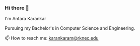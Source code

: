 ### Hi there 👋

I'm Antara Karankar
<!--
**antara-99/antara-99** is a ✨ _special_ ✨ repository because its `README.md` (this file) appears on your GitHub profile.

Here are some ideas to get you started:
- 🌱 I’m currently learning ...
- 👯 I’m looking to collaborate on ...
- 🤔 I’m looking for help with ...
- 💬 Ask me about ...
- 
- 😄 Pronouns: ...
- ⚡ Fun fact: ...

 -->
 Pursuing my Bachelor's in Computer Science and Engineering.
 
 📫 How to reach me: karankaram@rknec.edu

